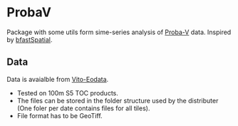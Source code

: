 # ProbaV
Package with some utils form sime-series analysis of [Proba-V](http://www.vito-eodata.be/PDF/portal/Application.html#Home) data.
Inspired by [bfastSpatial](http://dutri001.github.io/bfastSpatial/).

## Data
Data is avaialble from [Vito-Eodata](http://www.vito-eodata.be/PDF/portal/Application.html#Home).

* Tested on 100m S5 TOC products. 
* The files can be stored in the folder structure used by the distributer (One foler per date contains files for all tiles). 
* File format has to be GeoTiff.
